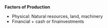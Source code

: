 **Factors of Production** 
- Physical: Natural resources, land, machinery
- Financial + cash or finainvestments
<!--stackedit_data:
eyJoaXN0b3J5IjpbLTc1OTk5MzExMl19
-->